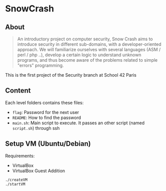 # SnowCrash

## About

> An introductory project on computer security, Snow Crash aims to introduce security in different sub-domains, with a developer-oriented approach. We will familiarize ourselves with several languages ​​(ASM / perl / php ..), develop a certain logic to understand unknown programs, and thus become aware of the problems related to simple "errors" programming.

This is the first project of the Security branch at School 42 Paris

## Content

Each level folders contains these files:

- `flag`: Password for the next user
- `README`: How to find the password
- `main.sh`: Main script to execute. It passes an other script (named `script.sh`) through ssh

## Setup VM (Ubuntu/Debian)

Requirements:

- VirtualBox
- VirtualBox Guest Addition

```shell
./createVM
./startVM
```
